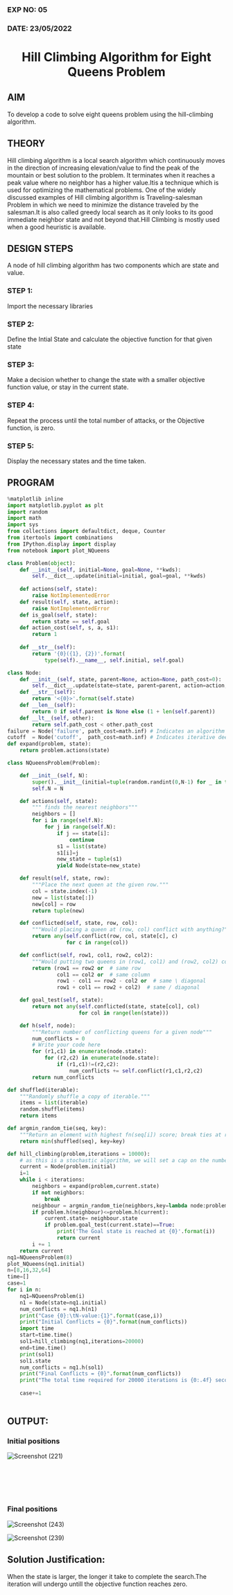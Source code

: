 ### EXP NO: 05

### DATE: 23/05/2022

# <p align = "center"> Hill Climbing Algorithm for Eight Queens Problem </p>
 
## AIM

To develop a code to solve eight queens problem using the hill-climbing algorithm.

## THEORY
Hill climbing algorithm is a local search algorithm which continuously moves in the direction of increasing elevation/value to find the peak of the mountain or best solution to the problem. It terminates when it reaches a peak value where no neighbor has a higher value.Itis a technique which is used for optimizing the mathematical problems. One of the widely discussed examples of Hill climbing algorithm is Traveling-salesman Problem in which we need to minimize the distance traveled by the salesman.It is also called greedy local search as it only looks to its good immediate neighbor state and not beyond that.Hill Climbing is mostly used when a good heuristic is available.

## DESIGN STEPS

A node of hill climbing algorithm has two components which are state and value.

 
### STEP 1:
Import the necessary libraries

### STEP 2:
Define the Intial State and calculate the objective function for that given state

### STEP 3:
Make a decision whether to change the state with a smaller objective function value, or stay in the current state.

### STEP 4:
Repeat the process until the total number of attacks, or the Objective function, is zero.

### STEP 5:
Display the necessary states and the time taken.


## PROGRAM
```python
%matplotlib inline
import matplotlib.pyplot as plt
import random
import math
import sys
from collections import defaultdict, deque, Counter
from itertools import combinations
from IPython.display import display
from notebook import plot_NQueens

class Problem(object):
    def __init__(self, initial=None, goal=None, **kwds): 
        self.__dict__.update(initial=initial, goal=goal, **kwds) 
        
    def actions(self, state):        
        raise NotImplementedError
    def result(self, state, action): 
        raise NotImplementedError
    def is_goal(self, state):        
        return state == self.goal
    def action_cost(self, s, a, s1): 
        return 1
    
    def __str__(self):
        return '{0}({1}, {2})'.format(
            type(self).__name__, self.initial, self.goal)

class Node:
    def __init__(self, state, parent=None, action=None, path_cost=0):
        self.__dict__.update(state=state, parent=parent, action=action, path_cost=path_cost)
    def __str__(self): 
        return '<{0}>'.format(self.state)
    def __len__(self): 
        return 0 if self.parent is None else (1 + len(self.parent))
    def __lt__(self, other): 
        return self.path_cost < other.path_cost
failure = Node('failure', path_cost=math.inf) # Indicates an algorithm couldn't find a solution.
cutoff  = Node('cutoff',  path_cost=math.inf) # Indicates iterative deepening search was cut off.
def expand(problem, state):
    return problem.actions(state)

class NQueensProblem(Problem):

    def __init__(self, N):
        super().__init__(initial=tuple(random.randint(0,N-1) for _ in tuple(range(N))))
        self.N = N

    def actions(self, state):
        """ finds the nearest neighbors"""
        neighbors = []
        for i in range(self.N):
            for j in range(self.N):
                if j == state[i]:
                    continue
                s1 = list(state)
                s1[i]=j
                new_state = tuple(s1)
                yield Node(state=new_state)

    def result(self, state, row):
        """Place the next queen at the given row."""
        col = state.index(-1)
        new = list(state[:])
        new[col] = row
        return tuple(new)

    def conflicted(self, state, row, col):
        """Would placing a queen at (row, col) conflict with anything?"""
        return any(self.conflict(row, col, state[c], c)
                   for c in range(col))

    def conflict(self, row1, col1, row2, col2):
        """Would putting two queens in (row1, col1) and (row2, col2) conflict?"""
        return (row1 == row2 or  # same row
                col1 == col2 or  # same column
                row1 - col1 == row2 - col2 or  # same \ diagonal
                row1 + col1 == row2 + col2)  # same / diagonal

    def goal_test(self, state):
        return not any(self.conflicted(state, state[col], col)
                       for col in range(len(state)))

    def h(self, node):
        """Return number of conflicting queens for a given node"""
        num_conflicts = 0
        # Write your code here
        for (r1,c1) in enumerate(node.state):
            for (r2,c2) in enumerate(node.state):
                if (r1,c1)!=(r2,c2):
                    num_conflicts += self.conflict(r1,c1,r2,c2) 
        return num_conflicts

def shuffled(iterable):
    """Randomly shuffle a copy of iterable."""
    items = list(iterable)
    random.shuffle(items)
    return items

def argmin_random_tie(seq, key):
    """Return an element with highest fn(seq[i]) score; break ties at random."""
    return min(shuffled(seq), key=key)

def hill_climbing(problem,iterations = 10000):
    # as this is a stochastic algorithm, we will set a cap on the number of iterations        
    current = Node(problem.initial)
    i=1
    while i < iterations:
        neighbors = expand(problem,current.state)
        if not neighbors:
            break
        neighbour = argmin_random_tie(neighbors,key=lambda node:problem.h(node))
        if problem.h(neighbour)<=problem.h(current):
            current.state= neighbour.state
            if problem.goal_test(current.state)==True:
                print('The Goal state is reached at {0}'.format(i))
                return current              
        i += 1        
    return current 
nq1=NQueensProblem(8)    
plot_NQueens(nq1.initial)
n=[8,16,32,64]
time=[]
case=1
for i in n:
    nq1=NQueensProblem(i)
    n1 = Node(state=nq1.initial)
    num_conflicts = nq1.h(n1)
    print("Case {0}:\tN-value:{1}".format(case,i))
    print("Initial Conflicts = {0}".format(num_conflicts))
    import time
    start=time.time()
    sol1=hill_climbing(nq1,iterations=20000)
    end=time.time()
    print(sol1)
    sol1.state
    num_conflicts = nq1.h(sol1)
    print("Final Conflicts = {0}".format(num_conflicts))
    print("The total time required for 20000 iterations is {0:.4f} seconds\n\n".format(end-start))
    
    case+=1
    


```
## OUTPUT:

### Initial positions
![Screenshot (221)](https://user-images.githubusercontent.com/75243072/175769725-885d97f6-5755-4707-b3fb-1082d687bb70.png)

### <br><br><br><br>Final positions
![Screenshot (243)](https://user-images.githubusercontent.com/75243072/175769763-57aca1f7-7fb1-4050-96e0-a5b51a8de9bb.png)



![Screenshot (239)](https://user-images.githubusercontent.com/75243072/175769751-a2e9e1cc-1ca4-4181-9b98-b0d3a7dcdfdf.png)




## Solution Justification:
When the state is larger, the longer it take to complete the search.The iteration will undergo untill the objective function reaches zero.


## <br><br><br><br><br><br><br><br><br><br><br><br><br><br><br><br><br><br><br><br>Time Complexity Plot

#### Plotting a graph for various value of N and time(seconds)
![Screenshot (222)](https://user-images.githubusercontent.com/75243072/175769782-9da47ffe-460c-4e22-ae72-3e087236226b.png)
 
## RESULT:
Hence, a code to solve eight queens problem using the hill-climbing algorithm has been implemented.



